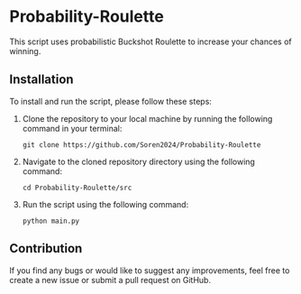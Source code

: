 # Probability-Roulette

This script uses probabilistic Buckshot Roulette to increase your chances of winning.

## Installation
To install and run the script, please follow these steps:

1. Clone the repository to your local machine by running the following command in your terminal: 

    ```git clone https://github.com/Soren2024/Probability-Roulette```

2. Navigate to the cloned repository directory using the following command:

    ```cd Probability-Roulette/src```

3. Run the script using the following command:

    ```python main.py```

## Contribution
If you find any bugs or would like to suggest any improvements, feel free to create a new issue or submit a pull request on GitHub.